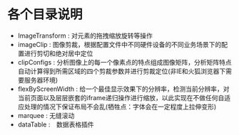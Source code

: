 ﻿# 各个目录说明
* ImageTransform  : 对元素的拖拽缩放旋转等操作
* imageClip : 图像剪裁，根据配置文件中不同硬件设备的不同业务场景下的配置进行剪切和绝对居中定位
* clipConfigs : 分析图像上的每一个像素点的特点组成图像矩阵，分析矩阵特点自动计算得到所需区域的四个剪裁参数并进行剪裁定位(非IE和火狐浏览器下需要服务器环境)
* flexByScreenWidth : 给一个最佳显示效果下的分辨率，检测当前分辨率，对当前页面以及层层嵌套的iframe递归操作进行缩放，以此实现在不做任何自适应处理的情况下保证布局不会乱(牺牲点：字体会在一定程度上拉伸变形)
* marquee : 无缝滚动
* dataTable :　数据表格插件